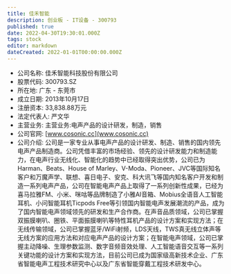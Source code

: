 ```yaml
---
title: 佳禾智能
description: 创业板 - IT设备 - 300793
published: true
date: 2022-04-30T19:30:01.000Z
tags: stock
editor: markdown
dateCreated: 2022-01-01T00:00:00.000Z
---
```


- 公司名称: 佳禾智能科技股份有限公司
- 股票代码: 300793.SZ
- 所在地: 广东 - 东莞市
- 成立日期: 2013年10月17日
- 注册资本: 33,838.88万元
- 法定代表人: 严文华
- 主营业务: 主营业务:电声产品的设计研发，制造，销售
- 公司官网: [www.cosonic.cc](www.cosonic.cc)
- 公司介绍: 公司是一家专业从事电声产品的设计研发、制造、销售的国内领先电声产品制造商。公司凭借丰富的市场经验、领先的设计研发能力和制造能力，在电声行业无线化、智能化的趋势中已经取得突出优势，公司已为Harman、Beats、House of Marley、V-Moda、Pioneer、JVC等国际知名客户和万魔声学、联想、喜日电子、安克、科大讯飞等国内知名客户开发和制造一系列电声产品，公司在智能电声产品上取得了一系列创新性成果，已经为喜马拉雅FM、小米、咪咕等品牌制造了小雅AI音箱、Mobius全语音人工智能耳机、小问智能耳机Ticpods Free等引领国内智能电声发展潮流的产品，成为了国内智能电声领域领先的研发和生产合作商。在声音品质领域，公司已掌握双振膜喇叭、圈铁、平面振膜喇叭等特性耳机产品的设计方案和实现方法；在无线传输领域，公司已掌握蓝牙/WiFi射频，LDS天线，TWS真无线立体声等无线方案的应用方法和对应电声产品的设计方案；在智能电声领域，公司已掌握主动降噪、生理参数监测、数字音频音效处理、人工智能语音交互等一系列关键功能的设计方案和实现方法，目前公司已成为国家级高新技术企业、广东省智能电声工程技术研究中心以及广东省智能穿戴工程技术研发中心。


